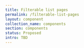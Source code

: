 ```yaml
---
title: Filterable list pages
permalink: /filterable-list-pages
layout: component
collection_name: components
section: components
status: Proposed
intro: TBD
---
```


